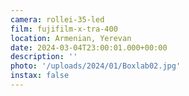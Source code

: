 ```yaml
---
camera: rollei-35-led
film: fujifilm-x-tra-400
location: Armenian, Yerevan
date: 2024-03-04T23:00:01.000+00:00
description: ''
photo: '/uploads/2024/01/Boxlab02.jpg'
instax: false
---
```

